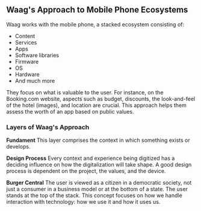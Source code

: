## Waag's Approach to Mobile Phone Ecosystems

Waag works with the mobile phone, a stacked ecosystem consisting of:

- Content
- Services
- Apps
- Software libraries
- Firmware
- OS
- Hardware
- And much more

They focus on what is valuable to the user. For instance, on the Booking.com website, aspects such as budget, discounts, the look-and-feel of the hotel (images), and location are crucial. This approach helps them assess the worth of an app based on public values.

### Layers of Waag's Approach

**Fundament**
This layer comprises the context in which something exists or develops.

**Design Process**
Every context and experience being digitized has a deciding influence on how the digitalization will take shape. A good design process is dependent on the project, the values, and the device.

**Burger Central**
The user is viewed as a citizen in a democratic society, not just a consumer in a business model or at the bottom of a state. The user stands at the top of the stack. This concept focuses on how we handle interaction with technology: how we use it and how it uses us.
